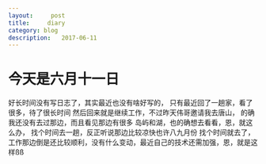 ```yaml
---
layout:     post
title:     diary
category: blog
description:   2017-06-11
---
```



# 今天是六月十一日

好长时间没有写日志了，其实最近也没有啥好写的， 只有最近回了一趟家，看了很多，待了很长时间
然后回来就是继续工作，不过昨天伟哥邀请我去唐山， 的确我还没有去过那边，而且看见那边有很多
岛屿和湖，也的确想去看看，恩，就这么办， 找个时间去一趟，反正听说那边比较凉快也许八九月份
找个时间就去了，工作那边倒是还比较顺利，没有什么变动，最近自己的技术还需加强，恩，就是这样ßß